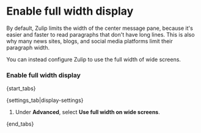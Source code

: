 # Enable full width display

By default, Zulip limits the width of the center message pane, because it's
easier and faster to read paragraphs that don't have long lines. This is
also why many news sites, blogs, and social media platforms limit their
paragraph width.

You can instead configure Zulip to use the full width of wide screens.

### Enable full width display

{start_tabs}

{settings_tab|display-settings}

1. Under **Advanced**, select **Use full width on wide screens**.

{end_tabs}
